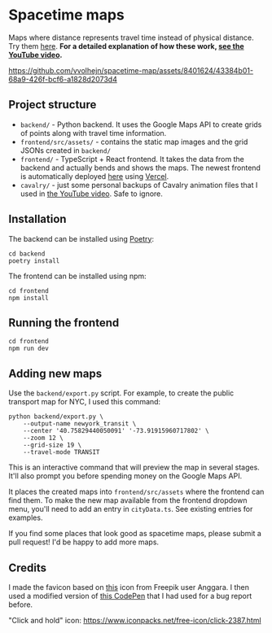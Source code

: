 # Spacetime maps

Maps where distance represents travel time instead of physical distance.
Try them [here](https://spacetime-maps.vercel.app/).
**For a detailed explanation of how these work, [see the YouTube video](https://www.youtube.com/watch?v=rC2VQ-oyDG0).**

https://github.com/vvolhejn/spacetime-map/assets/8401624/43384b01-68a9-426f-bcf6-a1828d2073d4

## Project structure

- `backend/` - Python backend. It uses the Google Maps API to create grids of points along with travel time information.
- `frontend/src/assets/` - contains the static map images and the grid JSONs created in `backend/`
- `frontend/` - TypeScript + React frontend. It takes the data from the backend and actually bends and shows the maps.
  The newest frontend is automatically deployed [here](https://spacetime-maps.vercel.app/) using [Vercel](https://vercel.com/).
- `cavalry/` - just some personal backups of Cavalry animation files that I used in [the YouTube video](https://www.youtube.com/watch?v=rC2VQ-oyDG0).
  Safe to ignore.

## Installation

The backend can be installed using [Poetry](https://python-poetry.org/):

```shell
cd backend
poetry install
```

The frontend can be installed using npm:
```shell
cd frontend
npm install
```

## Running the frontend

```shell
cd frontend
npm run dev
```

## Adding new maps

Use the `backend/export.py` script. For example, to create the public transport map for NYC, I used this command:

```shell
python backend/export.py \
    --output-name newyork_transit \
    --center '40.75829440050091' '-73.91915960717802' \
    --zoom 12 \
    --grid-size 19 \
    --travel-mode TRANSIT
```

This is an interactive command that will preview the map in several stages. It'll also prompt you before spending
money on the Google Maps API.

It places the created maps into `frontend/src/assets` where the frontend can find them.
To make the new map available from the frontend dropdown menu, you'll need to add an entry in `cityData.ts`.
See existing entries for examples.

If you find some places that look good as spacetime maps, please submit a pull request!
I'd be happy to add more maps.

## Credits

I made the favicon based on [this](https://www.freepik.com/icon/map-pin_9356230) icon from Freepik user Anggara.
I then used a modified version of [this CodePen](https://codepen.io/V-clav-Volhejn/pen/KKbmKVb?editors=1010)
that I had used for a bug report before.

"Click and hold" icon: https://www.iconpacks.net/free-icon/click-2387.html